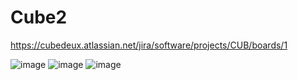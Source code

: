 # Cube2

https://cubedeux.atlassian.net/jira/software/projects/CUB/boards/1

![image](https://user-images.githubusercontent.com/21956643/148373134-43754eac-186c-4681-b8a7-2ff2f735b115.png)
![image](https://user-images.githubusercontent.com/21956643/148373185-0444de89-de38-4547-97a7-57ad5c782734.png)
![image](https://user-images.githubusercontent.com/21956643/148387359-75c8667c-118c-4f77-894e-c5e44cbad768.png)
